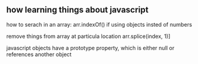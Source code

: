 ## how learning things about javascript

how to serach in an array:
arr.indexOf()
if using objects insted of numbers

remove things from array at particula location
arr.splice(index, 1)]

javascript objects have a prototype property, which is either null or references another object